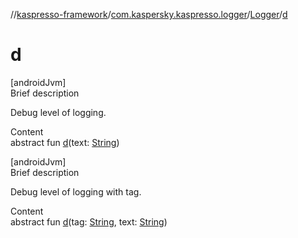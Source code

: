 //[kaspresso-framework](../../index.md)/[com.kaspersky.kaspresso.logger](../index.md)/[Logger](index.md)/[d](d.md)



# d  
[androidJvm]  
Brief description  


Debug level of logging.

  
Content  
abstract fun [d](d.md)(text: [String](https://kotlinlang.org/api/latest/jvm/stdlib/kotlin/-string/index.html))  


[androidJvm]  
Brief description  


Debug level of logging with tag.

  
Content  
abstract fun [d](d.md)(tag: [String](https://kotlinlang.org/api/latest/jvm/stdlib/kotlin/-string/index.html), text: [String](https://kotlinlang.org/api/latest/jvm/stdlib/kotlin/-string/index.html))  



